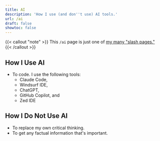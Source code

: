 ```yaml
---
title: AI
description: 'How I use (and don''t use) AI tools.'
url: /ai
draft: false
showtoc: false
---
```

{{< callout "note" >}}
This `/ai` page is just one of [my many "slash pages."](/slashes)
{{< /callout >}}

## How I Use AI

- To code. I use the following tools:
    - Claude Code,
    - Windsurf IDE,
    - ChatGPT,
    - GitHub Copilot, and
    - Zed IDE

## How I Do Not Use AI

- To replace my own critical thinking.
- To get any factual information that's important.
